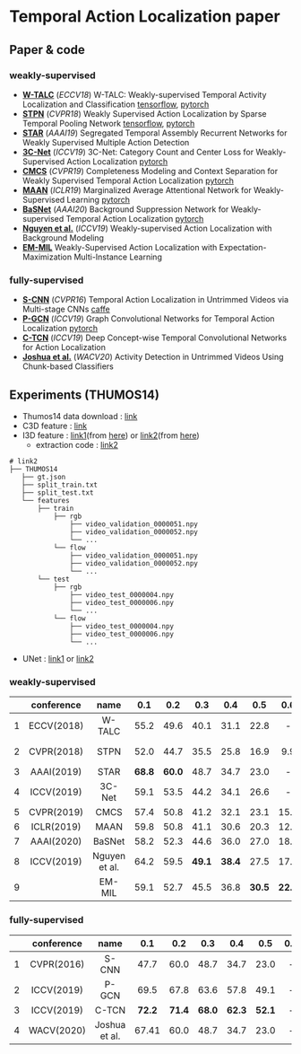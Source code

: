 # Temporal Action Localization paper

## Paper & code

### weakly-supervised
- [**W-TALC**](https://arxiv.org/abs/1807.10418) (*ECCV18*) W-TALC: Weakly-supervised Temporal Activity Localization and Classification [tensorflow](https://github.com/sujoyp/wtalc-tensorflow), [pytorch](https://github.com/sujoyp/wtalc-pytorch)
- [**STPN**](http://openaccess.thecvf.com/content_cvpr_2018/html/Nguyen_Weakly_Supervised_Action_CVPR_2018_paper.html) (*CVPR18*) Weakly Supervised Action Localization by Sparse Temporal Pooling Network [tensorflow](https://github.com/bellos1203/STPN), [pytorch](https://github.com/demianzhang/weakly-action-localization)
- [**STAR**](https://www.aaai.org/ojs/index.php/AAAI/article/view/4939) (*AAAI19*) Segregated Temporal Assembly Recurrent Networks for Weakly Supervised Multiple Action Detection
- [**3C-Net**](http://openaccess.thecvf.com/content_ICCV_2019/html/Narayan_3C-Net_Category_Count_and_Center_Loss_for_Weakly-Supervised_Action_Localization_ICCV_2019_paper.html) (*ICCV19*) 3C-Net: Category Count and Center Loss for Weakly-Supervised Action Localization [pytorch](https://github.com/naraysa/3c-net)
- [**CMCS**](http://openaccess.thecvf.com/content_CVPR_2019/html/Liu_Completeness_Modeling_and_Context_Separation_for_Weakly_Supervised_Temporal_Action_CVPR_2019_paper.html) (*CVPR19*) Completeness Modeling and Context Separation for Weakly Supervised
Temporal Action Localization [pytorch](https://github.com/Finspire13/CMCS-Temporal-Action-Localization)
- [**MAAN**](https://arxiv.org/abs/1905.08586) (*ICLR19*) Marginalized Average Attentional Network for Weakly-Supervised Learning [pytorch](https://github.com/yyuanad/MAAN)
- [**BaSNet**](https://arxiv.org/abs/1911.09963) (*AAAI20*) Background Suppression Network for Weakly-supervised Temporal Action Localization [pytorch](https://github.com/Pilhyeon/BaSNet-pytorch)
- [**Nguyen et al.**](http://openaccess.thecvf.com/content_ICCV_2019/html/Nguyen_Weakly-Supervised_Action_Localization_With_Background_Modeling_ICCV_2019_paper.html) (*ICCV19*) Weakly-supervised Action Localization with Background Modeling
- [**EM-MIL**](https://arxiv.org/pdf/2004.00163.pdf) Weakly-Supervised Action Localization with Expectation-Maximization Multi-Instance Learning


### fully-supervised
- [**S-CNN**](http://openaccess.thecvf.com/content_cvpr_2016/html/Shou_Temporal_Action_Localization_CVPR_2016_paper.html) (*CVPR16*) Temporal Action Localization in Untrimmed Videos via Multi-stage CNNs [caffe](https://github.com/zhengshou/scnn)
- [**P-GCN**](http://openaccess.thecvf.com/content_ICCV_2019/html/Zeng_Graph_Convolutional_Networks_for_Temporal_Action_Localization_ICCV_2019_paper.html) (*ICCV19*) Graph Convolutional Networks for Temporal Action Localization [pytorch](https://github.com/Alvin-Zeng/PGCN)
- [**C-TCN**](https://arxiv.org/abs/1908.09442) (*ICCV19*) Deep Concept-wise Temporal Convolutional Networks for Action Localization
- [**Joshua et al.**](http://openaccess.thecvf.com/content_WACVW_2020/html/w5/Gleason_Activity_Detection_in_Untrimmed_Videos_Using_Chunk-based_Classifiers_WACVW_2020_paper.html) (*WACV20*) Activity Detection in Untrimmed Videos Using Chunk-based Classifiers

## Experiments (THUMOS14)

- Thumos14 data download : [link](https://www.crcv.ucf.edu/THUMOS14/download.html)
- C3D feature : [link](https://github.com/wzmsltw/BSN-boundary-sensitive-network/issues/24)
- I3D feature : [link1](https://emailucr-my.sharepoint.com/personal/sujoy_paul_email_ucr_edu/_layouts/15/onedrive.aspx?id=%2Fpersonal%2Fsujoy%5Fpaul%5Femail%5Fucr%5Fedu%2FDocuments%2Fwtalc%2Dfeatures&originalPath=aHR0cHM6Ly9lbWFpbHVjci1teS5zaGFyZXBvaW50LmNvbS86ZjovZy9wZXJzb25hbC9zdWpveV9wYXVsX2VtYWlsX3Vjcl9lZHUvRXMxemJIUVk0UHhLaFVrZGd2V0h0VTBCSy1feXVnYVNqWEs4NGtXc0IwWEQwdz9ydGltZT1mRmxCOTZIUTEwZw)(from [here](https://github.com/sujoyp/wtalc-pytorch)) or [link2](https://drive.google.com/file/d/1NsVN2SPYEcS6sDnN4sfv2cAl0B0I8sp3/view)(from [here](https://github.com/Pilhyeon/BaSNet-pytorch))
  - extraction code : [link2](https://github.com/piergiaj/pytorch-i3d)
```
# link2
├── THUMOS14
   ├── gt.json
   ├── split_train.txt
   ├── split_test.txt
   └── features
       ├── train
           ├── rgb
               ├── video_validation_0000051.npy
               ├── video_validation_0000052.npy
               └── ...
           └── flow
               ├── video_validation_0000051.npy
               ├── video_validation_0000052.npy
               └── ...
       └── test
           ├── rgb
               ├── video_test_0000004.npy
               ├── video_test_0000006.npy
               └── ...
           └── flow
               ├── video_test_0000004.npy
               ├── video_test_0000006.npy
               └── ...
```
- UNet : [link1](https://onedrive.live.com/?cid=b3a6589c924973b9&id=B3A6589C924973B9%2133792&authkey=!ACJJB7BMDWi3540) or [link2](https://pan.baidu.com/s/1ussSNpI1nsXc7TpuT7inVA)

### weakly-supervised

||conference|name|0.1|0.2|0.3|0.4|0.5|0.6|0.7|0.8|0.9|code|
|:---:|:---:|:---:|:---:|:---:|:---:|:---:|:---:|:---:|:---:|:---:|:---:|:---:|
|1|ECCV(2018)|W-TALC|55.2|49.6|40.1|31.1|22.8|-|7.6|-|-|[tensor](https://github.com/sujoyp/wtalc-tensorflow), [pytorch](https://github.com/sujoyp/wtalc-pytorch)|
|2|CVPR(2018)|STPN|52.0|44.7|35.5|25.8|16.9|9.9|4.3|1.2|0.1|[tensor](https://github.com/bellos1203/STPN), [pytorch](https://github.com/demianzhang/weakly-action-localization)|
|3|AAAI(2019)|STAR|**68.8**|**60.0**|48.7|34.7|23.0|-|-|-|-||
|4|ICCV(2019)|3C-Net|59.1|53.5|44.2|34.1|26.6|-|8.1|-|-|[pytorch](https://github.com/naraysa/3c-net)|
|5|CVPR(2019)|CMCS|57.4|50.8|41.2|32.1|23.1|15.0|7.0|-|-|[pytorch](https://github.com/Finspire13/CMCS-Temporal-Action-Localization)|
|6|ICLR(2019)|MAAN|59.8|50.8|41.1|30.6|20.3|12.0|6.9|-|-|[pytorch](https://github.com/yyuanad/MAAN)|
|7|AAAI(2020)|BaSNet|58.2|52.3|44.6|36.0|27.0|18.6|10.4|3.9|0.5|[pytorch](https://github.com/Pilhyeon/BaSNet-pytorch)|
|8|ICCV(2019)|Nguyen et al.|64.2|59.5|**49.1**|**38.4**|27.5|17.3|8.6|||
|9||EM-MIL|59.1|52.7|45.5|36.8|**30.5**|**22.7**|**16.4**|||

### fully-supervised

||conference|name|0.1|0.2|0.3|0.4|0.5|0.6|0.7|0.8|0.9|code|
|:---:|:---:|:---:|:---:|:---:|:---:|:---:|:---:|:---:|:---:|:---:|:---:|:---:|
|1|CVPR(2016)|S-CNN|47.7|60.0|48.7|34.7|23.0|-|-|-|-|[caffe](https://github.com/zhengshou/scnn)|
|2|ICCV(2019)|P-GCN|69.5|67.8|63.6|57.8|49.1|-|-|-|-|[pytorch](https://github.com/Alvin-Zeng/PGCN)|
|3|ICCV(2019)|C-TCN|**72.2**|**71.4**|**68.0**|**62.3**|**52.1**|-|-|-|-||
|4|WACV(2020)|Joshua et al.|67.41|60.0|48.7|34.7|23.0|-|-|-|-||
